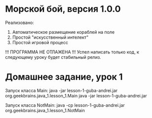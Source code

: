 # Морской бой, версия 1.0.0

Реализовано:
1. Автоматическое размещение кораблей на поле
1. Простой "искусственный интелект"
1. Простой игровой процесс

!!! ПРОГРАММА НЕ ОТЛАЖЕНА !!!
Успел написать только код, к следующему уроку будет стабильный релиз.

# Домашнее задание, урок 1

Запуск класса Main:
java -jar lesson-1-guba-andrei.jar org.geekbrains.java_1.lesson_1.Main
java -jar lesson-1-guba-andrei.jar

Запуск класса NotMain:
java -cp lesson-1-guba-andrei.jar org.geekbrains.java_1.lesson_1.NotMain